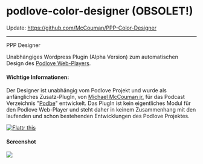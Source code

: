 podlove-color-designer (OBSOLET!)
======================

Update: https://github.com/McCouman/PPP-Color-Designer


----

PPP Designer

Unabhängiges Wordpress Plugin (Alpha Version) 
zum automatischen Design des <a href="https://github.com/podlove/podlove-web-player">Podlove Web-Players</a>.

<h4>Wichtige Informationen:</h4>

Der Designer ist unabhängig vom Podlove Projekt und wurde als anfängliches Zusatz-PlugIn, von <a href="http://podbe.wikibyte.org/uber-michael-mccouman-jr/">
Michael McCouman jr.</a> für
das Podcast Verzeichnis "<a target="_blank" href="http://podbe.wikibyte.org">Podbe</a>" entwickelt. 
Das PlugIn ist kein eigentliches Modul für den Podlove Web-Player und steht daher in keinem Zusammenhang mit den 
laufenden und schon bestehenden Entwicklungen des Podlove Projektes.

<a href="http://flattr.com/thing/1150684/Podbe-Podcastverzeichnis" target="_blank"><img src="http://api.flattr.com/button/flattr-badge-large.png" alt="Flattr this" title="Flattr this" border="0" /></a>
<h4>Screenshot</h4>

<img src="https://a248.e.akamai.net/camo.github.com/53ffe158e718e57222789ed6691ffdd23e0ff9de/687474703a2f2f6c6162732e77696b69627974652e6f72672f77702d636f6e74656e742f75706c6f6164732f73697465732f332f323031332f30332f556e62656e616e6e742e706e67">

